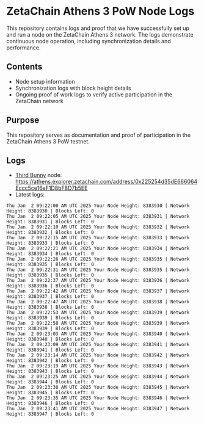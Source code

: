 # ZetaChain Athens 3 PoW Node Logs
This repository contains logs and proof that we have successfully set up and run a node on the ZetaChain Athens 3 network. The logs demonstrate continuous node operation, including synchronization details and performance.

## Contents
- Node setup information
- Synchronization logs with block height details
- Ongoing proof of work logs to verify active participation in the ZetaChain network

## Purpose
This repository serves as documentation and proof of participation in the ZetaChain Athens 3 PoW testnet.

## Logs

- [Third Bunny](https://thirdbunny.xyz/) node: https://athens.explorer.zetachain.com/address/0x225254d35dE666064Eccc5ce16eF1D8bF8D7b5EE
- Latest logs:
```
Thu Jan  2 09:22:00 AM UTC 2025 Your Node Height: 8383930 | Network Height: 8383930 | Blocks Left: 0
Thu Jan  2 09:22:05 AM UTC 2025 Your Node Height: 8383931 | Network Height: 8383931 | Blocks Left: 0
Thu Jan  2 09:22:10 AM UTC 2025 Your Node Height: 8383932 | Network Height: 8383932 | Blocks Left: 0
Thu Jan  2 09:22:15 AM UTC 2025 Your Node Height: 8383933 | Network Height: 8383933 | Blocks Left: 0
Thu Jan  2 09:22:21 AM UTC 2025 Your Node Height: 8383934 | Network Height: 8383934 | Blocks Left: 0
Thu Jan  2 09:22:26 AM UTC 2025 Your Node Height: 8383935 | Network Height: 8383935 | Blocks Left: 0
Thu Jan  2 09:22:31 AM UTC 2025 Your Node Height: 8383935 | Network Height: 8383935 | Blocks Left: 0
Thu Jan  2 09:22:37 AM UTC 2025 Your Node Height: 8383936 | Network Height: 8383936 | Blocks Left: 0
Thu Jan  2 09:22:42 AM UTC 2025 Your Node Height: 8383937 | Network Height: 8383937 | Blocks Left: 0
Thu Jan  2 09:22:47 AM UTC 2025 Your Node Height: 8383938 | Network Height: 8383938 | Blocks Left: 0
Thu Jan  2 09:22:53 AM UTC 2025 Your Node Height: 8383939 | Network Height: 8383939 | Blocks Left: 0
Thu Jan  2 09:22:58 AM UTC 2025 Your Node Height: 8383939 | Network Height: 8383939 | Blocks Left: 0
Thu Jan  2 09:23:03 AM UTC 2025 Your Node Height: 8383940 | Network Height: 8383940 | Blocks Left: 0
Thu Jan  2 09:23:09 AM UTC 2025 Your Node Height: 8383941 | Network Height: 8383941 | Blocks Left: 0
Thu Jan  2 09:23:14 AM UTC 2025 Your Node Height: 8383942 | Network Height: 8383942 | Blocks Left: 0
Thu Jan  2 09:23:19 AM UTC 2025 Your Node Height: 8383943 | Network Height: 8383943 | Blocks Left: 0
Thu Jan  2 09:23:25 AM UTC 2025 Your Node Height: 8383944 | Network Height: 8383944 | Blocks Left: 0
Thu Jan  2 09:23:30 AM UTC 2025 Your Node Height: 8383945 | Network Height: 8383945 | Blocks Left: 0
Thu Jan  2 09:23:35 AM UTC 2025 Your Node Height: 8383946 | Network Height: 8383946 | Blocks Left: 0
Thu Jan  2 09:23:41 AM UTC 2025 Your Node Height: 8383947 | Network Height: 8383947 | Blocks Left: 0
```
